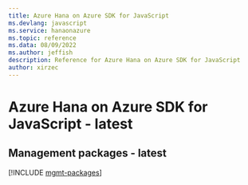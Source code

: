```yaml
---
title: Azure Hana on Azure SDK for JavaScript
ms.devlang: javascript
ms.service: hanaonazure
ms.topic: reference
ms.data: 08/09/2022
ms.author: jeffish
description: Reference for Azure Hana on Azure SDK for JavaScript
author: xirzec
---
```

# Azure Hana on Azure SDK for JavaScript - latest

## Management packages - latest
[!INCLUDE [mgmt-packages](hana-on-azure-mgmt-index.md)]